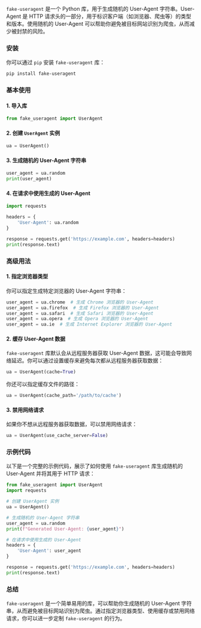 `fake-useragent` 是一个 Python 库，用于生成随机的 User-Agent 字符串。User-Agent 是 HTTP 请求头的一部分，用于标识客户端（如浏览器、爬虫等）的类型和版本。使用随机的 User-Agent 可以帮助你避免被目标网站识别为爬虫，从而减少被封禁的风险。

### 安装

你可以通过 `pip` 安装 `fake-useragent` 库：

```bash
pip install fake-useragent
```

### 基本使用

#### 1. 导入库

```python
from fake_useragent import UserAgent
```

#### 2. 创建 `UserAgent` 实例

```python
ua = UserAgent()
```

#### 3. 生成随机的 User-Agent 字符串

```python
user_agent = ua.random
print(user_agent)
```

#### 4. 在请求中使用生成的 User-Agent

```python
import requests

headers = {
    'User-Agent': ua.random
}

response = requests.get('https://example.com', headers=headers)
print(response.text)
```

### 高级用法

#### 1. 指定浏览器类型

你可以指定生成特定浏览器的 User-Agent 字符串：

```python
user_agent = ua.chrome  # 生成 Chrome 浏览器的 User-Agent
user_agent = ua.firefox  # 生成 Firefox 浏览器的 User-Agent
user_agent = ua.safari  # 生成 Safari 浏览器的 User-Agent
user_agent = ua.opera  # 生成 Opera 浏览器的 User-Agent
user_agent = ua.ie  # 生成 Internet Explorer 浏览器的 User-Agent
```

#### 2. 缓存 User-Agent 数据

`fake-useragent` 库默认会从远程服务器获取 User-Agent 数据，这可能会导致网络延迟。你可以通过设置缓存来避免每次都从远程服务器获取数据：

```python
ua = UserAgent(cache=True)
```

你还可以指定缓存文件的路径：

```python
ua = UserAgent(cache_path='/path/to/cache')
```

#### 3. 禁用网络请求

如果你不想从远程服务器获取数据，可以禁用网络请求：

```python
ua = UserAgent(use_cache_server=False)
```

### 示例代码

以下是一个完整的示例代码，展示了如何使用 `fake-useragent` 库生成随机的 User-Agent 并将其用于 HTTP 请求：

```python
from fake_useragent import UserAgent
import requests

# 创建 UserAgent 实例
ua = UserAgent()

# 生成随机的 User-Agent 字符串
user_agent = ua.random
print(f"Generated User-Agent: {user_agent}")

# 在请求中使用生成的 User-Agent
headers = {
    'User-Agent': user_agent
}

response = requests.get('https://example.com', headers=headers)
print(response.text)
```

### 总结

`fake-useragent` 是一个简单易用的库，可以帮助你生成随机的 User-Agent 字符串，从而避免被目标网站识别为爬虫。通过指定浏览器类型、使用缓存或禁用网络请求，你可以进一步定制 `fake-useragent` 的行为。